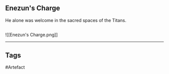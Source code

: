 ## Enezun's Charge
He alone was welcome in the sacred spaces of the Titans.
## 
![[Enezun's Charge.png]]

---
## Tags
#Artefact